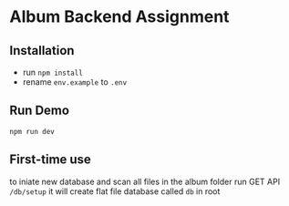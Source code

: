 # Album Backend Assignment

## Installation

* run `npm install`
* rename `env.example` to `.env`

## Run Demo

`npm run dev`

## First-time use

to iniate new database and scan all files in the album folder run GET API `/db/setup` it will create flat file database called `db` in root